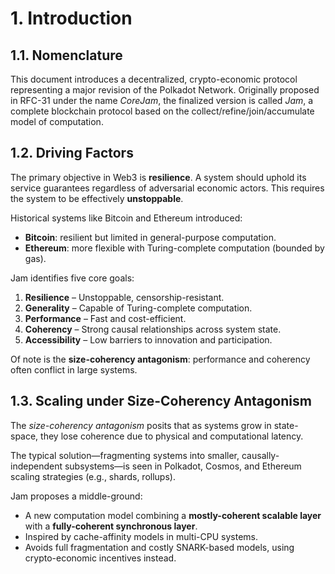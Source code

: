 # 1. Introduction

## 1.1. Nomenclature

This document introduces a decentralized, crypto-economic protocol representing a major revision of the Polkadot Network. Originally proposed in RFC-31 under the name *CoreJam*, the finalized version is called *Jam*, a complete blockchain protocol based on the collect/refine/join/accumulate model of computation.

## 1.2. Driving Factors

The primary objective in Web3 is **resilience**. A system should uphold its service guarantees regardless of adversarial economic actors. This requires the system to be effectively **unstoppable**.

Historical systems like Bitcoin and Ethereum introduced:
- **Bitcoin**: resilient but limited in general-purpose computation.
- **Ethereum**: more flexible with Turing-complete computation (bounded by gas).

Jam identifies five core goals:
1. **Resilience** – Unstoppable, censorship-resistant.
2. **Generality** – Capable of Turing-complete computation.
3. **Performance** – Fast and cost-efficient.
4. **Coherency** – Strong causal relationships across system state.
5. **Accessibility** – Low barriers to innovation and participation.

Of note is the **size-coherency antagonism**: performance and coherency often conflict in large systems.

## 1.3. Scaling under Size-Coherency Antagonism

The *size-coherency antagonism* posits that as systems grow in state-space, they lose coherence due to physical and computational latency. 

The typical solution—fragmenting systems into smaller, causally-independent subsystems—is seen in Polkadot, Cosmos, and Ethereum scaling strategies (e.g., shards, rollups).

Jam proposes a middle-ground:
- A new computation model combining a **mostly-coherent scalable layer** with a **fully-coherent synchronous layer**.
- Inspired by cache-affinity models in multi-CPU systems.
- Avoids full fragmentation and costly SNARK-based models, using crypto-economic incentives instead.
